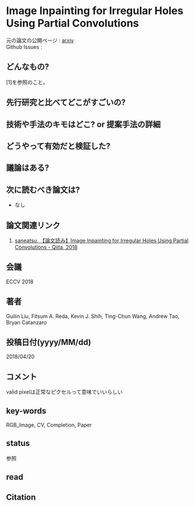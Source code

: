 # Image Inpainting for Irregular Holes Using Partial Convolutions

元の論文の公開ページ : [arxiv](https://arxiv.org/abs/1804.07723)  
Github Issues : 

## どんなもの?
[1]を参照のこと。

## 先行研究と比べてどこがすごいの?

## 技術や手法のキモはどこ? or 提案手法の詳細

## どうやって有効だと検証した?

## 議論はある?

## 次に読むべき論文は?
- なし

## 論文関連リンク
1. [saneatsu, 【論文読み】Image Inpainting for Irregular Holes Using Partial Convolutions - Qiita, 2018](https://qiita.com/saneatsu/items/da06e8632c7f5ba65279)

## 会議
ECCV 2018

## 著者
Guilin Liu, Fitsum A. Reda, Kevin J. Shih, Ting-Chun Wang, Andrew Tao, Bryan Catanzaro

## 投稿日付(yyyy/MM/dd)
2018/04/20

## コメント
valid pixelは正常なピクセルって意味でいいらしい

## key-words
RGB_Image, CV, Completion, Paper

## status
参照

## read

## Citation
